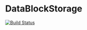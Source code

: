 # DataBlockStorage

[![Build Status](https://github.com/lorenzoh/DataBlockStorage.jl/workflows/CI/badge.svg)](https://github.com/lorenzoh/DataBlockStorage.jl/actions)
